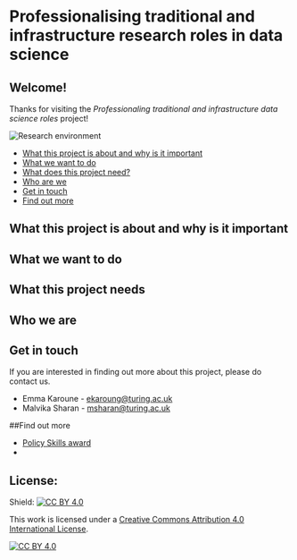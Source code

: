 # Professionalising traditional and infrastructure research roles in data science

## Welcome!

Thanks for visiting the _Professionaling traditional and infrastructure data science roles_ project! 

![Research environment](https://github.com/alan-turing-institute/professionalising-data-science-roles/blob/main/researchers-environment%20(1).jpg)

* [What this project is about and why is it important](#what-is-this-project-about-and-why-is-it-important)
* [What we want to do](#what-do-we-want-to-do)
* [What does this project need?](#what-does-this-project-need)
* [Who are we](#who-are-we)
* [Get in touch](#get-in-touch)
* [Find out more](#find-out-more)

## What this project is about and why is it important

## What we want to do

## What this project needs

## Who we are



## Get in touch
If you are interested in finding out more about this project, please do contact us.
* Emma Karoune - ekaroung@turing.ac.uk 
* Malvika Sharan - msharan@turing.ac.uk

##Find out more
* [Policy Skills award](https://www.turing.ac.uk/skills-policy-awards-20232024)
* 

## License:
Shield: [![CC BY 4.0][cc-by-shield]][cc-by]

This work is licensed under a
[Creative Commons Attribution 4.0 International License][cc-by].

[![CC BY 4.0][cc-by-image]][cc-by]

[cc-by]: http://creativecommons.org/licenses/by/4.0/
[cc-by-image]: https://i.creativecommons.org/l/by/4.0/88x31.png
[cc-by-shield]: https://img.shields.io/badge/License-CC%20BY%204.0-lightgrey.svg
